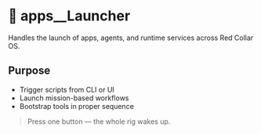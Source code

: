 # 🚀 apps__Launcher

Handles the launch of apps, agents, and runtime services across Red Collar OS.

## Purpose
- Trigger scripts from CLI or UI
- Launch mission-based workflows
- Bootstrap tools in proper sequence

> Press one button — the whole rig wakes up.
